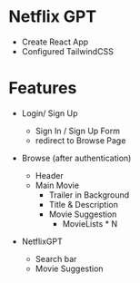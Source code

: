 # Netflix GPT
- Create React App
- Configured TailwindCSS

# Features
- Login/ Sign Up
    - Sign In / Sign Up Form
    - redirect to Browse Page

- Browse (after authentication)
    - Header
    - Main Movie
        - Trailer in Background
        - Title & Description
        - Movie Suggestion
            - MovieLists * N

- NetflixGPT
    - Search bar
    - Movie Suggestion